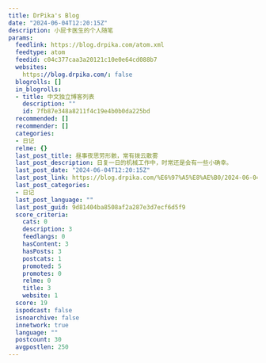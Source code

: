 ```yaml
---
title: DrPika's Blog
date: "2024-06-04T12:20:15Z"
description: 小屁卡医生的个人随笔
params:
  feedlink: https://blog.drpika.com/atom.xml
  feedtype: atom
  feedid: c04c377caa3a20121c10e0e64cd088b7
  websites:
    https://blog.drpika.com/: false
  blogrolls: []
  in_blogrolls:
  - title: 中文独立博客列表
    description: ""
    id: 7fb87e348a8211f4c19e4b0b0da225bd
  recommended: []
  recommender: []
  categories:
  - 日记
  relme: {}
  last_post_title: 昼事夜思劳形骸，常有拨云散雾
  last_post_description: 日复一日的机械工作中，时常还是会有一些小确幸。
  last_post_date: "2024-06-04T12:20:15Z"
  last_post_link: https://blog.drpika.com/%E6%97%A5%E8%AE%B0/2024-06-04.html
  last_post_categories:
  - 日记
  last_post_language: ""
  last_post_guid: 9d81404ba8508af2a287e3d7ecf6d5f9
  score_criteria:
    cats: 0
    description: 3
    feedlangs: 0
    hasContent: 3
    hasPosts: 3
    postcats: 1
    promoted: 5
    promotes: 0
    relme: 0
    title: 3
    website: 1
  score: 19
  ispodcast: false
  isnoarchive: false
  innetwork: true
  language: ""
  postcount: 30
  avgpostlen: 250
---
```

